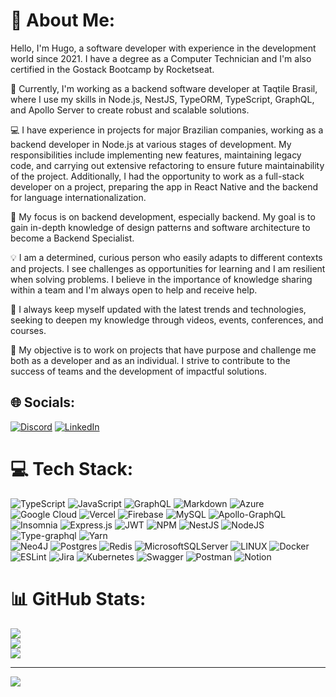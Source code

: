 # 💫 About Me:
Hello, I'm Hugo, a software developer with experience in the development world since 2021. I have a degree as a Computer Technician and I'm also certified in the Gostack Bootcamp by Rocketseat.

🔭 Currently, I'm working as a backend software developer at Taqtile Brasil, where I use my skills in Node.js, NestJS, TypeORM, TypeScript, GraphQL, and Apollo Server to create robust and scalable solutions.

💻 I have experience in projects for major Brazilian companies, working as a backend developer in Node.js at various stages of development. My responsibilities include implementing new features, maintaining legacy code, and carrying out extensive refactoring to ensure future maintainability of the project. Additionally, I had the opportunity to work as a full-stack developer on a project, preparing the app in React Native and the backend for language internationalization.

🎯 My focus is on backend development, especially backend. My goal is to gain in-depth knowledge of design patterns and software architecture to become a Backend Specialist.

💡 I am a determined, curious person who easily adapts to different contexts and projects. I see challenges as opportunities for learning and I am resilient when solving problems. I believe in the importance of knowledge sharing within a team and I'm always open to help and receive help.

🌱 I always keep myself updated with the latest trends and technologies, seeking to deepen my knowledge through videos, events, conferences, and courses.

🚀 My objective is to work on projects that have purpose and challenge me both as a developer and as an individual. I strive to contribute to the success of teams and the development of impactful solutions.


## 🌐 Socials:
[![Discord](https://img.shields.io/badge/Discord-%237289DA.svg?logo=discord&logoColor=white)](https://discord.gg/YR677KryAH) 
[![LinkedIn](https://img.shields.io/badge/LinkedIn-%230077B5.svg?logo=linkedin&logoColor=white)](https://linkedin.com/in/hugoms154) 

# 💻 Tech Stack:
![TypeScript](https://img.shields.io/badge/typescript-%23007ACC.svg?style=for-the-badge&logo=typescript&logoColor=white) 
![JavaScript](https://img.shields.io/badge/javascript-%23323330.svg?style=for-the-badge&logo=javascript&logoColor=%23F7DF1E) 
![GraphQL](https://img.shields.io/badge/-GraphQL-E10098?style=for-the-badge&logo=graphql&logoColor=white) 
![Markdown](https://img.shields.io/badge/markdown-%23000000.svg?style=for-the-badge&logo=markdown&logoColor=white) 
![Azure](https://img.shields.io/badge/azure-%230072C6.svg?style=for-the-badge&logo=azure-devops&logoColor=white) 
![Google Cloud](https://img.shields.io/badge/Google%20Cloud-%234285F4.svg?style=for-the-badge&logo=google-cloud&logoColor=white) 
![Vercel](https://img.shields.io/badge/vercel-%23000000.svg?style=for-the-badge&logo=vercel&logoColor=white) 
![Firebase](https://img.shields.io/badge/firebase-%23039BE5.svg?style=for-the-badge&logo=firebase) 
![MySQL](https://img.shields.io/badge/mysql-%2300f.svg?style=for-the-badge&logo=mysql&logoColor=white) 
![Apollo-GraphQL](https://img.shields.io/badge/-ApolloGraphQL-311C87?style=for-the-badge&logo=apollo-graphql) 
![Insomnia](https://img.shields.io/badge/Insomnia-black?style=for-the-badge&logo=insomnia&logoColor=5849BE) 
![Express.js](https://img.shields.io/badge/express.js-%23404d59.svg?style=for-the-badge&logo=express&logoColor=%2361DAFB) 
![JWT](https://img.shields.io/badge/JWT-black?style=for-the-badge&logo=JSON%20web%20tokens) 
![NPM](https://img.shields.io/badge/NPM-%23000000.svg?style=for-the-badge&logo=npm&logoColor=white) 
![NestJS](https://img.shields.io/badge/nestjs-%23E0234E.svg?style=for-the-badge&logo=nestjs&logoColor=white) 
![NodeJS](https://img.shields.io/badge/node.js-6DA55F?style=for-the-badge&logo=node.js&logoColor=white) 
![Type-graphql](https://img.shields.io/badge/-TypeGraphQL-%23C04392?style=for-the-badge) 
![Yarn](https://img.shields.io/badge/yarn-%232C8EBB.svg?style=for-the-badge&logo=yarn&logoColor=white) 	
![Neo4J](https://img.shields.io/badge/Neo4j-008CC1?style=for-the-badge&logo=neo4j&logoColor=white) 
![Postgres](https://img.shields.io/badge/postgres-%23316192.svg?style=for-the-badge&logo=postgresql&logoColor=white) 
![Redis](https://img.shields.io/badge/redis-%23DD0031.svg?style=for-the-badge&logo=redis&logoColor=white) 
![MicrosoftSQLServer](https://img.shields.io/badge/Microsoft%20SQL%20Sever-CC2927?style=for-the-badge&logo=microsoft%20sql%20server&logoColor=white) 
![LINUX](https://img.shields.io/badge/Linux-FCC624?style=for-the-badge&logo=linux&logoColor=black) 
![Docker](https://img.shields.io/badge/docker-%230db7ed.svg?style=for-the-badge&logo=docker&logoColor=white) 
![ESLint](https://img.shields.io/badge/ESLint-4B3263?style=for-the-badge&logo=eslint&logoColor=white) 
![Jira](https://img.shields.io/badge/jira-%230A0FFF.svg?style=for-the-badge&logo=jira&logoColor=white) 
![Kubernetes](https://img.shields.io/badge/kubernetes-%23326ce5.svg?style=for-the-badge&logo=kubernetes&logoColor=white) 
![Swagger](https://img.shields.io/badge/-Swagger-%23Clojure?style=for-the-badge&logo=swagger&logoColor=white) 
![Postman](https://img.shields.io/badge/Postman-FF6C37?style=for-the-badge&logo=postman&logoColor=white) 
![Notion](https://img.shields.io/badge/Notion-%23000000.svg?style=for-the-badge&logo=notion&logoColor=white)

# 📊 GitHub Stats:
![](https://github-readme-stats.vercel.app/api?username=hugoms154&theme=dracula&hide_border=false&include_all_commits=true&count_private=true)<br/>
![](https://github-readme-streak-stats.herokuapp.com/?user=hugoms154&theme=dracula&hide_border=false)<br/>
![](https://github-readme-stats.vercel.app/api/top-langs/?username=hugoms154&theme=dracula&hide_border=false&include_all_commits=true&count_private=true&layout=compact)

<!---
## 🏆 GitHub Trophies
![](https://github-profile-trophy.vercel.app/?username=hugoms154&theme=dracula&no-frame=false&no-bg=true&margin-w=4)
-->


---
[![](https://visitcount.itsvg.in/api?id=hugoms154&icon=5&color=5)](https://visitcount.itsvg.in)

<!-- Proudly created with GPRM ( https://gprm.itsvg.in ) -->
